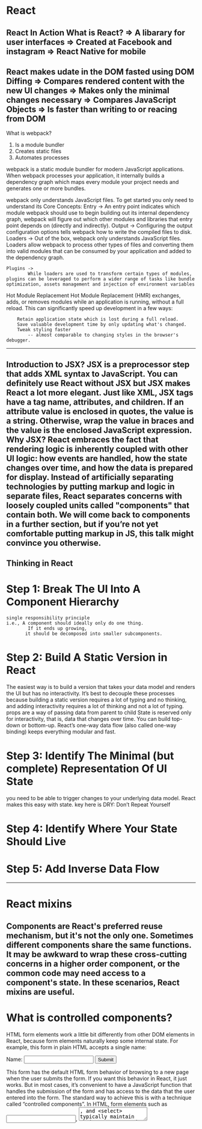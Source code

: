 # React
React In Action
What is React?
=> A libarary for user interfaces
=> Created at Facebook and instagram
=> React Native for mobile
----------------------------------------------------------------
React makes udate in the DOM fasted using DOM Diffing
=> Compares rendered content with the new UI changes
=> Makes only the minimal changes necessary 
=> Compares JavaScript Objects
=> Is faster than writing to or reacing from DOM
-----------------------------------------------------------------
What is webpack?
1) Is a module bundler
2) Creates static files
3) Automates processes

webpack is a static module bundler for modern JavaScript applications. When webpack processes your application, it internally builds a dependency graph which maps every module your project needs and generates one or more bundles.

webpack only understands JavaScript files. 
To get started you only need to understand its Core Concepts:
	Entry -> 
			An entry point indicates which module webpack should use to begin building out its internal dependency graph, 
			webpack will figure out which other modules and libraries that entry point depends on (directly and indirectly).
	Output -> 
			Configuring the output configuration options tells webpack how to write the compiled files to disk. 
	Loaders ->
			Out of the box, webpack only understands JavaScript files. Loaders allow webpack to process other types of files and converting them into valid modules that can be consumed by your application and added to the dependency graph.
	
	Plugins -> 
			While loaders are used to transform certain types of modules, plugins can be leveraged to perform a wider range of tasks like bundle optimization, assets management and injection of environment variables

Hot Module Replacement
	Hot Module Replacement (HMR) exchanges, adds, or removes modules while an application is running, without a full reload. This can significantly speed up development in a few ways:

		Retain application state which is lost during a full reload.
		Save valuable development time by only updating what's changed.
		Tweak styling faster 
			-- almost comparable to changing styles in the browser's debugger.
-----------------------------------------------------------------
Introduction to JSX?
JSX is a preprocessor step that adds XML syntax to JavaScript. 
You can definitely use React without JSX but JSX makes React a lot more elegant.
Just like XML, JSX tags have a tag name, attributes, and children. 
If an attribute value is enclosed in quotes, the value is a string. Otherwise, 
wrap the value in braces and the value is the enclosed JavaScript expression.
Why JSX?
React embraces the fact that rendering logic is inherently coupled with other
 UI logic: how events are handled, 
 how the state changes over time, 
 and how the data is prepared for display.
Instead of artificially separating technologies by putting markup and logic in separate files, React separates concerns with loosely coupled units called "components" that contain both. 
We will come back to components in a further section, but if you’re not yet comfortable putting markup in JS, this talk might convince you otherwise.
-----------------------------------------------------------------
Thinking in React
-----------------------------------------------------------------
# Step 1: Break The UI Into A Component Hierarchy
	single responsibility principle
	i.e., A component should ideally only do one thing. 
	        If it ends up growing, 
	       it should be decomposed into smaller subcomponents.

# Step 2: Build A Static Version in React
The easiest way is to build a version that takes your data model and renders the UI but has no interactivity. 
It’s best to decouple these processes because building a static version requires a lot of typing and no thinking, and adding interactivity requires a lot of thinking and not a lot of typing. 
props are a way of passing data from parent to child
State is reserved only for interactivity, that is, data that changes over time. 
You can build top-down or bottom-up. 
React’s one-way data flow (also called one-way binding) keeps everything modular and fast.

# Step 3: Identify The Minimal (but complete) Representation Of UI State
you need to be able to trigger changes to your underlying data model. React makes this easy with state.
key here is DRY: Don’t Repeat Yourself

# Step 4: Identify Where Your State Should Live

# Step 5: Add Inverse Data Flow
--------------------------------------------------------------
# React mixins
Components are React's preferred reuse mechanism, but it's not the only one. Sometimes different components share the same functions. It may be awkward to wrap these cross-cutting concerns in a higher order component, or the common code may need access to a component's state. In these scenarios, React mixins are useful.
-------------------------------------------------------------
# What is controlled components?

HTML form elements work a little bit differently from other DOM elements in React, because form elements naturally keep some internal state. For example, this form in plain HTML accepts a single name:
<form>
  <label>
    Name:
    <input type="text" name="name" />
  </label>
  <input type="submit" value="Submit" />
</form>
This form has the default HTML form behavior of browsing to a new page when the user submits the form. If you want this behavior in React, it just works. But in most cases, it’s convenient to have a JavaScript function that handles the submission of the form and has access to the data that the user entered into the form. The standard way to achieve this is with a technique called “controlled components”.
In HTML, form elements such as <input>, <textarea>, and <select> typically maintain their own state and update it based on user input. In React, mutable state is typically kept in the state property of components, and only updated with setState().
	
----------------------------------------------------------
# Ref
In most cases, we recommend using controlled components to implement forms. In a controlled component, form data is handled by a React component. The alternative is uncontrolled components, where form data is handled by the DOM itself.
To write an uncontrolled component, instead of writing an event handler for every state update, you can use a ref to get form values from the DOM.
